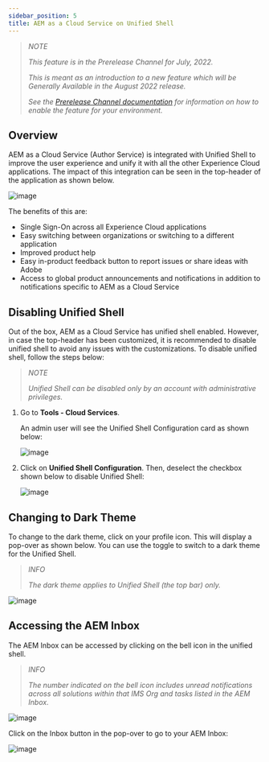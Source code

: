 ```yaml
---
sidebar_position: 5
title: AEM as a Cloud Service on Unified Shell
---
```

> *NOTE*
>
> *This feature is in the Prerelease Channel for July, 2022.*
>
> *This is meant as an introduction to a new feature which will be Generally Available in the August 2022 release.*
>
> *See the [Prerelease Channel documentation](https://experienceleague.adobe.com/docs/experience-manager-cloud-service/content/release-notes/prerelease.html?lang=en#enable-prerelease) for information on how to enable the feature for your environment.*

## Overview

AEM as a Cloud Service (Author Service) is integrated with Unified Shell to improve the user experience and unify it with all the other Experience Cloud applications. The impact of this integration can be seen in the top-header of the application as shown below.

![image](https://experienceleague.adobe.com/docs/experience-manager-cloud-service/assets/unifiedshell_header.png?lang=en)

The benefits of this are:

* Single Sign-On across all Experience Cloud applications
* Easy switching between organizations or switching to a different application
* Improved product help
* Easy in-product feedback button to report issues or share ideas with Adobe
* Access to global product announcements and notifications in addition to notifications specific to AEM as a Cloud Service

## Disabling Unified Shell

Out of the box, AEM as a Cloud Service has unified shell enabled. However, in case the top-header has been customized, it is recommended to disable unified shell to avoid any issues with the customizations. To disable unified shell, follow the steps below:

> *NOTE*
>
> *Unified Shell can be disabled only by an account with administrative privileges.*

1. Go to **Tools - Cloud Services**.

   An admin user will see the Unified Shell Configuration card as shown below:

   ![image](https://experienceleague.adobe.com/docs/experience-manager-cloud-service/assets/unifiedshell2.png?lang=en)
2. Click on **Unified Shell Configuration**. Then, deselect the checkbox shown below to disable Unified Shell:

   ![image](https://experienceleague.adobe.com/docs/experience-manager-cloud-service/assets/unifiedshell3.png?lang=en)

## Changing to Dark Theme

To change to the dark theme, click on your profile icon. This will display a pop-over as shown below. You can use the toggle to switch to a dark theme for the Unified Shell.

> *INFO*
>
> *The dark theme applies to Unified Shell (the top bar) only.*

![image](https://experienceleague.adobe.com/docs/experience-manager-cloud-service/assets/unifiedshell4.png?lang=en)

## Accessing the AEM Inbox

The AEM Inbox can be accessed by clicking on the bell icon in the unified shell.

> *INFO*
>
> *The number indicated on the bell icon includes unread notifications across all solutions within that IMS Org and tasks listed in the AEM Inbox.*

![image](https://experienceleague.adobe.com/docs/experience-manager-cloud-service/assets/unifiedshell5.png?lang=en)

Click on the Inbox button in the pop-over to go to your AEM Inbox:

![image](https://experienceleague.adobe.com/docs/experience-manager-cloud-service/assets/unifiedshell6.png?lang=en)